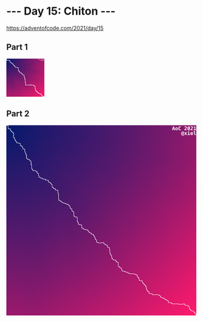 # --- Day 15: Chiton ---

https://adventofcode.com/2021/day/15

## Part 1
![My Part 1 Solution](./100x100.png?raw=true)

## Part 2
![My Part 1 Solution](./500x500.png?raw=true)

